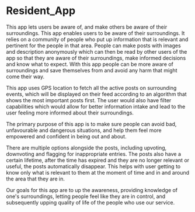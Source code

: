 # Resident_App
This app lets users be aware of, and make others be aware of their surroundings.
This app enables users to be aware of their surroundings. It relies on a community of people who put up information that is relevant and pertinent for the people in that area. People can make posts with images and description anonymously which can then be read by other users of the app so that they are aware of their surroundings, make informed decisions and know what to expect. With this app people can be more aware of surroundings and save themselves from and avoid any harm that might come their way.

This app uses GPS location to fetch all the active posts on surrounding events, which will be displayed on their feed according to an algorithm that shows the most important posts first. The user would also have filter capabilities which would allow for better information intake and lead to the user feeling more informed about their surroundings.

The primary purpose of this app is to make sure people can avoid bad, unfavourable and dangerous situations, and help them feel more empowered and confident in being out and about.

There are multiple options alongside the posts, including upvoting, downvoting and flagging for inappropriate entries. The posts also have a certain lifetime, after the time has expired and they are no longer relevant or useful, the posts automatically disappear. This helps with user getting to know only what is relevant to them at the moment of time and in and around the area that they are in.

Our goals for this app are to up the awareness, providing knowledge of one's surroundings, letting people feel like they are in control, and subsequently upping quality of life of the people who use our service.